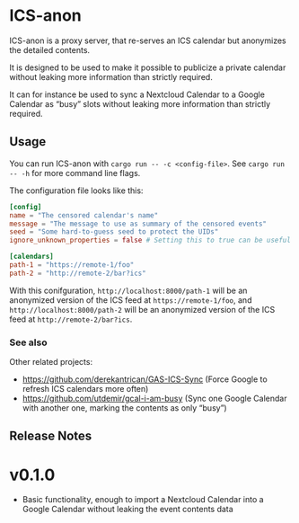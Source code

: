# ICS-anon

ICS-anon is a proxy server, that re-serves an ICS calendar but anonymizes the detailed contents.

It is designed to be used to make it possible to publicize a private calendar without leaking more information than strictly required.

It can for instance be used to sync a Nextcloud Calendar to a Google Calendar as “busy” slots without leaking more information than strictly required.

## Usage

You can run ICS-anon with `cargo run -- -c <config-file>`. See `cargo run -- -h` for more command line flags.

The configuration file looks like this:
```toml
[config]
name = "The censored calendar's name"
message = "The message to use as summary of the censored events"
seed = "Some hard-to-guess seed to protect the UIDs"
ignore_unknown_properties = false # Setting this to true can be useful when using a not-yet-supported ICS feed

[calendars]
path-1 = "https://remote-1/foo"
path-2 = "http://remote-2/bar?ics"
```

With this conifguration, `http://localhost:8000/path-1` will be an anonymized version of the ICS feed at `https://remote-1/foo`, and `http://localhost:8000/path-2` will be an anonymized version of the ICS feed at `http://remote-2/bar?ics`.

### See also

Other related projects:
- https://github.com/derekantrican/GAS-ICS-Sync (Force Google to refresh ICS calendars more often)
- https://github.com/utdemir/gcal-i-am-busy (Sync one Google Calendar with another one, marking the contents as only “busy”)

## Release Notes

# v0.1.0

- Basic functionality, enough to import a Nextcloud Calendar into a Google Calendar without leaking the event contents data
